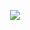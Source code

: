 <p align="center">
  <img align="center" src="https://github-readme-stats.vercel.app/api/top-langs?username=irtazahasan-sm&layout=compact"/>
</p>
